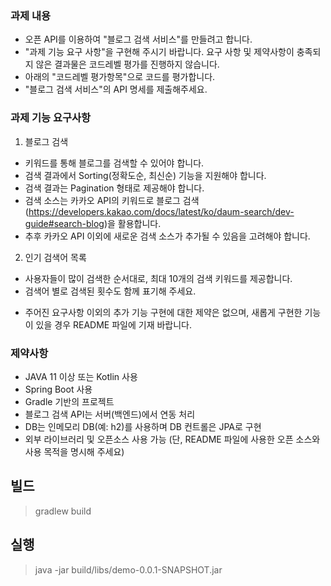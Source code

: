 ### 과제 내용

-  오픈 API를 이용하여 "블로그 검색 서비스"를 만들려고 합니다.
- "과제 기능 요구 사항"을 구현해 주시기 바랍니다.
  요구 사항 및 제약사항이 충족되지 않은 결과물은 코드레벨 평가를 진행하지 않습니다.
- 아래의 "코드레벨 평가항목"으로 코드를 평가합니다.
- "블로그 검색 서비스"의 API 명세를 제출해주세요.

### 과제 기능 요구사항

1. 블로그 검색
- 키워드를 통해 블로그를 검색할 수 있어야 합니다.
- 검색 결과에서 Sorting(정확도순, 최신순) 기능을 지원해야 합니다.
- 검색 결과는 Pagination 형태로 제공해야 합니다.
- 검색 소스는 카카오 API의 키워드로 블로그 검색(https://developers.kakao.com/docs/latest/ko/daum-search/dev-guide#search-blog)을 활용합니다.
- 추후 카카오 API 이외에 새로운 검색 소스가 추가될 수 있음을 고려해야 합니다.

2. 인기 검색어 목록
- 사용자들이 많이 검색한 순서대로, 최대 10개의 검색 키워드를 제공합니다.
- 검색어 별로 검색된 횟수도 함께 표기해 주세요.
* 주어진 요구사항 이외의 추가 기능 구현에 대한 제약은 없으며, 새롭게 구현한 기능이 있을 경우 README 파일에 기재 바랍니다.

### 제약사항
- JAVA 11 이상 또는 Kotlin 사용
- Spring Boot 사용
- Gradle 기반의 프로젝트
- 블로그 검색 API는 서버(백엔드)에서 연동 처리
- DB는 인메모리 DB(예: h2)를 사용하며 DB 컨트롤은 JPA로 구현
- 외부 라이브러리 및 오픈소스 사용 가능 (단, README 파일에 사용한 오픈 소스와 사용 목적을 명시해 주세요)

## 빌드
> gradlew build

## 실행
> java -jar build/libs/demo-0.0.1-SNAPSHOT.jar

